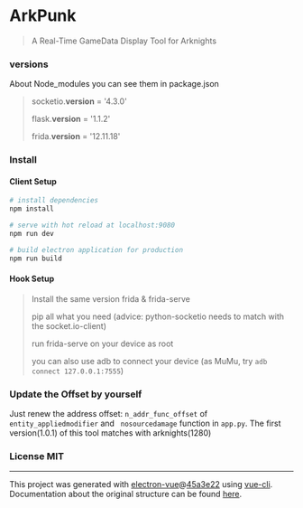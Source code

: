 # ArkPunk

> A Real-Time GameData Display Tool for Arknights

### versions

About Node_modules you can see them in package.json
> socketio.__version__ = '4.3.0'
>
> flask.__version__ = '1.1.2'
>
> frida.__version__ = '12.11.18'

### Install

#### Client Setup

``` bash
# install dependencies
npm install

# serve with hot reload at localhost:9080
npm run dev

# build electron application for production
npm run build


```

#### Hook Setup

> Install the same version frida & frida-serve
>
> pip all what you need (advice: python-socketio needs to match with the socket.io-client)
>
> run frida-serve on your device as root
>
> you can also use adb to connect your device (as MuMu, try `adb connect 127.0.0.1:7555`)
>
> 

### Update the Offset by yourself

Just renew the address offset: `n_addr_func_offset` of `entity_appliedmodifier` and ` nosourcedamage` function in `app.py`.
The first version(1.0.1) of this tool matches with arknights(1280)

### License MIT


---

This project was generated with [electron-vue](https://github.com/SimulatedGREG/electron-vue)@[45a3e22](https://github.com/SimulatedGREG/electron-vue/tree/45a3e224e7bb8fc71909021ccfdcfec0f461f634) using [vue-cli](https://github.com/vuejs/vue-cli). Documentation about the original structure can be found [here](https://simulatedgreg.gitbooks.io/electron-vue/content/index.html).
